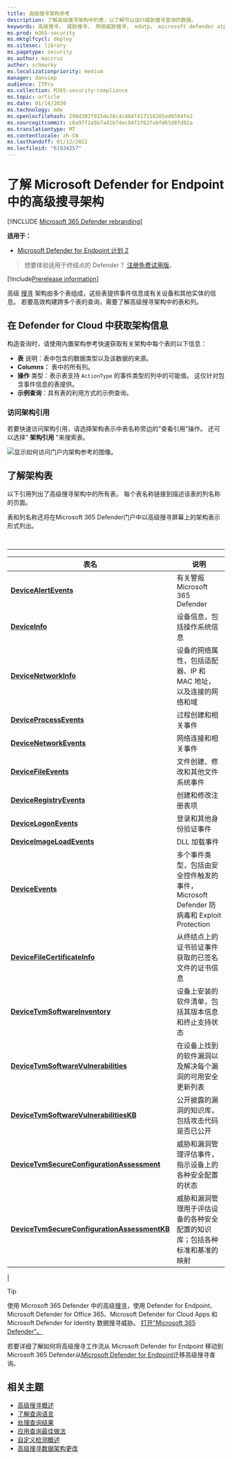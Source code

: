 ```yaml
---
title: 高级搜寻架构参考
description: 了解高级搜寻架构中的表，以了解可以运行威胁搜寻查询的数据。
keywords: 高级搜寻， 威胁搜寻， 网络威胁搜寻， mdatp， microsoft defender atp， microsoft defender for endpoint， wdatp 搜索， 查询， 遥测， 架构参考， kusto， 表， 数据
ms.prod: m365-security
ms.mktglfcycl: deploy
ms.sitesec: library
ms.pagetype: security
ms.author: maccruz
author: schmurky
ms.localizationpriority: medium
manager: dansimp
audience: ITPro
ms.collection: M365-security-compliance
ms.topic: article
ms.date: 01/14/2020
ms.technology: mde
ms.openlocfilehash: 290d302f815de38c4cd84f417118205ed6504fe2
ms.sourcegitcommit: c6a97f2a5b7a41b74ec84f2f62fabfd65d8fd92a
ms.translationtype: MT
ms.contentlocale: zh-CN
ms.lasthandoff: 01/12/2022
ms.locfileid: "61934257"
---
```

# <a name="understand-the-advanced-hunting-schema-in-microsoft-defender-for-endpoint"></a>了解 Microsoft Defender for Endpoint 中的高级搜寻架构

[!INCLUDE [Microsoft 365 Defender rebranding](../../includes/microsoft-defender.md)]

**适用于：**
- [Microsoft Defender for Endpoint 计划 2](https://go.microsoft.com/fwlink/?linkid=2154037)

> 想要体验适用于终结点的 Defender？ [注册免费试用版](https://signup.microsoft.com/create-account/signup?products=7f379fee-c4f9-4278-b0a1-e4c8c2fcdf7e&ru=https://aka.ms/MDEp2OpenTrial?ocid=docs-wdatp-advancedhuntingref-abovefoldlink)。

[!include[Prerelease information](../../includes/prerelease.md)]

高级 [搜寻](advanced-hunting-overview.md) 架构由多个表组成，这些表提供事件信息或有关设备和其他实体的信息。 若要高效构建跨多个表的查询，需要了解高级搜寻架构中的表和列。

## <a name="get-schema-information-in-the-defender-for-cloud"></a>在 Defender for Cloud 中获取架构信息

构造查询时，请使用内置架构参考快速获取有关架构中每个表的以下信息：

- **表** 说明：表中包含的数据类型以及该数据的来源。
- **Columns：** 表中的所有列。
- **操作** 类型：表示表支持 `ActionType` 的事件类型的列中的可能值。 这仅针对包含事件信息的表提供。
- **示例查询**：具有表的利用方式的示例查询。

### <a name="access-the-schema-reference"></a>访问架构引用

若要快速访问架构引用，请选择架构表示中表名称旁边的"查看引用"操作。 还可以选择" **架构引用** "来搜索表。

![显示如何访问门户内架构参考的图像。](images/ah-reference.png)

## <a name="learn-the-schema-tables"></a>了解架构表

以下引用列出了高级搜寻架构中的所有表。 每个表名称链接到描述该表的列名称的页面。

表和列名称还将在Microsoft 365 Defender门户中以高级搜寻屏幕上的架构表示形式列出。

<br>

****

|表名|说明|
|---|---|
|**[DeviceAlertEvents](advanced-hunting-devicealertevents-table.md)**|有关警报Microsoft 365 Defender |
|**[DeviceInfo](advanced-hunting-deviceinfo-table.md)**|设备信息，包括操作系统信息|
|**[DeviceNetworkInfo](advanced-hunting-devicenetworkinfo-table.md)**|设备的网络属性，包括适配器、IP 和 MAC 地址，以及连接的网络和域|
|**[DeviceProcessEvents](advanced-hunting-deviceprocessevents-table.md)**|过程创建和相关事件|
|**[DeviceNetworkEvents](advanced-hunting-devicenetworkevents-table.md)**|网络连接和相关事件|
|**[DeviceFileEvents](advanced-hunting-devicefileevents-table.md)**|文件创建、修改和其他文件系统事件|
|**[DeviceRegistryEvents](advanced-hunting-deviceregistryevents-table.md)**|创建和修改注册表项|
|**[DeviceLogonEvents](advanced-hunting-devicelogonevents-table.md)**|登录和其他身份验证事件|
|**[DeviceImageLoadEvents](advanced-hunting-deviceimageloadevents-table.md)**|DLL 加载事件|
|**[DeviceEvents](advanced-hunting-deviceevents-table.md)**|多个事件类型，包括由安全控件触发的事件，Microsoft Defender 防病毒和 Exploit Protection|
|**[DeviceFileCertificateInfo](advanced-hunting-devicefilecertificateinfo-table.md)**|从终结点上的证书验证事件获取的已签名文件的证书信息|
|**[DeviceTvmSoftwareInventory](advanced-hunting-devicetvmsoftwareinventory-table.md)**|设备上安装的软件清单，包括其版本信息和终止支持状态|
|**[DeviceTvmSoftwareVulnerabilities](advanced-hunting-devicetvmsoftwarevulnerabilities-table.md)**|在设备上找到的软件漏洞以及解决每个漏洞的可用安全更新列表|
|**[DeviceTvmSoftwareVulnerabilitiesKB](advanced-hunting-devicetvmsoftwarevulnerabilitieskb-table.md)**|公开披露的漏洞的知识库，包括攻击代码是否已公开|
|**[DeviceTvmSecureConfigurationAssessment](advanced-hunting-devicetvmsecureconfigurationassessment-table.md)**|威胁和漏洞管理评估事件，指示设备上的各种安全配置的状态|
|**[DeviceTvmSecureConfigurationAssessmentKB](advanced-hunting-devicetvmsecureconfigurationassessmentkb-table.md)**|威胁和漏洞管理用于评估设备的各种安全配置的知识库；包括各种标准和基准的映射|
|

> [!TIP]
> 使用 Microsoft 365 Defender 中的高级[搜寻](/microsoft-365/security/defender/advanced-hunting-overview)，使用 Defender for Endpoint、Microsoft Defender for Office 365、Microsoft Defender for Cloud Apps 和 Microsoft Defender for Identity 数据搜寻威胁。 [打开"Microsoft 365 Defender"。](/microsoft-365/security/defender/m365d-enable)

若要详细了解如何将高级搜寻工作流从 Microsoft Defender for Endpoint 移动到 Microsoft 365 Defender从[Microsoft Defender for Endpoint](/microsoft-365/security/defender/advanced-hunting-migrate-from-mde)迁移高级搜寻查询。

## <a name="related-topics"></a>相关主题

- [高级搜寻概述](advanced-hunting-overview.md)
- [了解查询语言](advanced-hunting-query-language.md)
- [处理查询结果](advanced-hunting-query-results.md)
- [应用查询最佳做法](advanced-hunting-best-practices.md)
- [自定义检测概述](overview-custom-detections.md)
- [高级搜寻数据架构更改](https://techcommunity.microsoft.com/t5/microsoft-defender-atp/advanced-hunting-data-schema-changes/ba-p/1043914)
